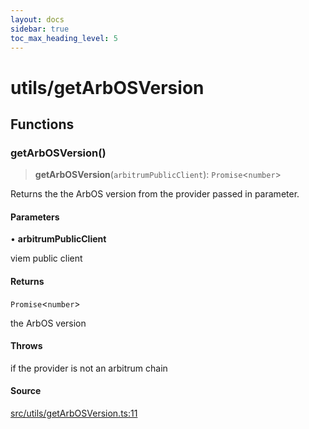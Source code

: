 ```yaml
---
layout: docs
sidebar: true
toc_max_heading_level: 5
---
```


# utils/getArbOSVersion

## Functions

### getArbOSVersion()

> **getArbOSVersion**(`arbitrumPublicClient`): `Promise`\<`number`\>

Returns the the ArbOS version from the provider passed in parameter.

#### Parameters

• **arbitrumPublicClient**

viem public client

#### Returns

`Promise`\<`number`\>

the ArbOS version

#### Throws

if the provider is not an arbitrum chain

#### Source

[src/utils/getArbOSVersion.ts:11](https://github.com/anegg0/arbitrum-orbit-sdk/blob/1aa2030374f41bb1bf01834ef0c05d2e6663f5e5/src/utils/getArbOSVersion.ts#L11)
